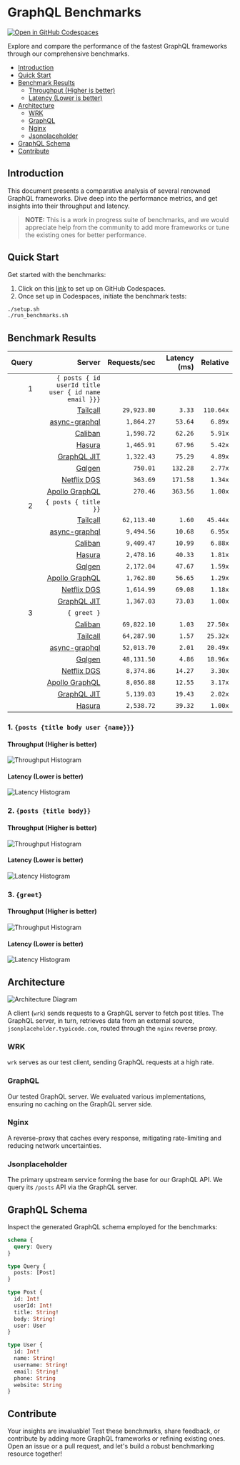 # GraphQL Benchmarks <!-- omit from toc -->

[![Open in GitHub Codespaces](https://github.com/codespaces/badge.svg)](https://codespaces.new/tailcallhq/graphql-benchmarks)

Explore and compare the performance of the fastest GraphQL frameworks through our comprehensive benchmarks.

- [Introduction](#introduction)
- [Quick Start](#quick-start)
- [Benchmark Results](#benchmark-results)
  - [Throughput (Higher is better)](#throughput-higher-is-better)
  - [Latency (Lower is better)](#latency-lower-is-better)
- [Architecture](#architecture)
  - [WRK](#wrk)
  - [GraphQL](#graphql)
  - [Nginx](#nginx)
  - [Jsonplaceholder](#jsonplaceholder)
- [GraphQL Schema](#graphql-schema)
- [Contribute](#contribute)

[Tailcall]: https://github.com/tailcallhq/tailcall
[Gqlgen]: https://github.com/99designs/gqlgen
[Apollo GraphQL]: https://github.com/apollographql/apollo-server
[Netflix DGS]: https://github.com/netflix/dgs-framework
[Caliban]: https://github.com/ghostdogpr/caliban
[async-graphql]: https://github.com/async-graphql/async-graphql
[Hasura]: https://github.com/hasura/graphql-engine
[GraphQL JIT]: https://github.com/zalando-incubator/graphql-jit

## Introduction

This document presents a comparative analysis of several renowned GraphQL frameworks. Dive deep into the performance metrics, and get insights into their throughput and latency.

> **NOTE:** This is a work in progress suite of benchmarks, and we would appreciate help from the community to add more frameworks or tune the existing ones for better performance.

## Quick Start

Get started with the benchmarks:

1. Click on this [link](https://codespaces.new/tailcallhq/graphql-benchmarks) to set up on GitHub Codespaces.
2. Once set up in Codespaces, initiate the benchmark tests:

```bash
./setup.sh
./run_benchmarks.sh
```

## Benchmark Results

<!-- PERFORMANCE_RESULTS_START -->

| Query | Server | Requests/sec | Latency (ms) | Relative |
|-------:|--------:|--------------:|--------------:|---------:|
| 1 | `{ posts { id userId title user { id name email }}}` |
|| [Tailcall] | `29,923.80` | `3.33` | `110.64x` |
|| [async-graphql] | `1,864.27` | `53.64` | `6.89x` |
|| [Caliban] | `1,598.72` | `62.26` | `5.91x` |
|| [Hasura] | `1,465.91` | `67.96` | `5.42x` |
|| [GraphQL JIT] | `1,322.43` | `75.29` | `4.89x` |
|| [Gqlgen] | `750.01` | `132.28` | `2.77x` |
|| [Netflix DGS] | `363.69` | `171.58` | `1.34x` |
|| [Apollo GraphQL] | `270.46` | `363.56` | `1.00x` |
| 2 | `{ posts { title }}` |
|| [Tailcall] | `62,113.40` | `1.60` | `45.44x` |
|| [async-graphql] | `9,494.56` | `10.68` | `6.95x` |
|| [Caliban] | `9,409.47` | `10.99` | `6.88x` |
|| [Hasura] | `2,478.16` | `40.33` | `1.81x` |
|| [Gqlgen] | `2,172.04` | `47.67` | `1.59x` |
|| [Apollo GraphQL] | `1,762.80` | `56.65` | `1.29x` |
|| [Netflix DGS] | `1,614.99` | `69.08` | `1.18x` |
|| [GraphQL JIT] | `1,367.03` | `73.03` | `1.00x` |
| 3 | `{ greet }` |
|| [Caliban] | `69,822.10` | `1.03` | `27.50x` |
|| [Tailcall] | `64,287.90` | `1.57` | `25.32x` |
|| [async-graphql] | `52,013.70` | `2.01` | `20.49x` |
|| [Gqlgen] | `48,131.50` | `4.86` | `18.96x` |
|| [Netflix DGS] | `8,374.86` | `14.27` | `3.30x` |
|| [Apollo GraphQL] | `8,056.88` | `12.55` | `3.17x` |
|| [GraphQL JIT] | `5,139.03` | `19.43` | `2.02x` |
|| [Hasura] | `2,538.72` | `39.32` | `1.00x` |

<!-- PERFORMANCE_RESULTS_END -->



### 1. `{posts {title body user {name}}}`
#### Throughput (Higher is better)

![Throughput Histogram](assets/req_sec_histogram1.png)

#### Latency (Lower is better)

![Latency Histogram](assets/latency_histogram1.png)

### 2. `{posts {title body}}`
#### Throughput (Higher is better)

![Throughput Histogram](assets/req_sec_histogram2.png)

#### Latency (Lower is better)

![Latency Histogram](assets/latency_histogram2.png)

### 3. `{greet}`
#### Throughput (Higher is better)

![Throughput Histogram](assets/req_sec_histogram3.png)

#### Latency (Lower is better)

![Latency Histogram](assets/latency_histogram3.png)

## Architecture

![Architecture Diagram](assets/architecture.png)

A client (`wrk`) sends requests to a GraphQL server to fetch post titles. The GraphQL server, in turn, retrieves data from an external source, `jsonplaceholder.typicode.com`, routed through the `nginx` reverse proxy.

### WRK

`wrk` serves as our test client, sending GraphQL requests at a high rate.

### GraphQL

Our tested GraphQL server. We evaluated various implementations, ensuring no caching on the GraphQL server side.

### Nginx

A reverse-proxy that caches every response, mitigating rate-limiting and reducing network uncertainties.

### Jsonplaceholder

The primary upstream service forming the base for our GraphQL API. We query its `/posts` API via the GraphQL server.

## GraphQL Schema

Inspect the generated GraphQL schema employed for the benchmarks:

```graphql
schema {
  query: Query
}

type Query {
  posts: [Post]
}

type Post {
  id: Int!
  userId: Int!
  title: String!
  body: String!
  user: User
}

type User {
  id: Int!
  name: String!
  username: String!
  email: String!
  phone: String
  website: String
}
```

## Contribute

Your insights are invaluable! Test these benchmarks, share feedback, or contribute by adding more GraphQL frameworks or refining existing ones. Open an issue or a pull request, and let's build a robust benchmarking resource together!
